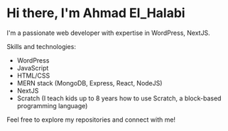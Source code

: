# Hi there, I'm Ahmad El_Halabi

I'm a passionate web developer with expertise in WordPress, NextJS.

Skills and technologies:
  - WordPress
  - JavaScript
  - HTML/CSS
  - MERN stack (MongoDB, Express, React, NodeJS)
  - NextJS
  - Scratch (I teach kids up to 8 years how to use Scratch, a block-based programming language)



Feel free to explore my repositories and connect with me!
